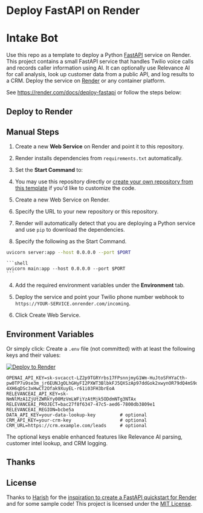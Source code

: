# Deploy FastAPI on Render
# Intake Bot

Use this repo as a template to deploy a Python [FastAPI](https://fastapi.tiangolo.com) service on Render.
This project contains a small FastAPI service that handles Twilio voice calls and records caller information using AI. It can optionally use Relevance AI for call analysis, look up customer data from a public API, and log results to a CRM. Deploy the service on [Render](https://render.com) or any container platform.

See https://render.com/docs/deploy-fastapi or follow the steps below:
## Deploy to Render

## Manual Steps
1. Create a new **Web Service** on Render and point it to this repository.
2. Render installs dependencies from `requirements.txt` automatically.
3. Set the **Start Command** to:

1. You may use this repository directly or [create your own repository from this template](https://github.com/render-examples/fastapi/generate) if you'd like to customize the code.
2. Create a new Web Service on Render.
3. Specify the URL to your new repository or this repository.
4. Render will automatically detect that you are deploying a Python service and use `pip` to download the dependencies.
5. Specify the following as the Start Command.
```bash
uvicorn server:app --host 0.0.0.0 --port $PORT
```

    ```shell
    uvicorn main:app --host 0.0.0.0 --port $PORT
    ```
4. Add the required environment variables under the **Environment** tab.
5. Deploy the service and point your Twilio phone number webhook to `https://YOUR-SERVICE.onrender.com/incoming`.

6. Click Create Web Service.
## Environment Variables

Or simply click:
Create a `.env` file (not committed) with at least the following keys and their values:

[![Deploy to Render](https://render.com/images/deploy-to-render-button.svg)](https://render.com/deploy?repo=https://github.com/render-examples/fastapi)
```
OPENAI_API_KEY=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
RELEVANCEAI_API_KEY=sk-NmNlMzA1ZjUtZWRkYy00MzVmLWFiYzAtMjk5ODdmNTg3NTAx  
RELEVANCEAI_PROJECT=bac27f8f6347-47c5-aed6-7800db3809e1         
RELEVANCEAI_REGION=bcbe5a           
DATA_API_KEY=your-data-lookup-key         # optional
CRM_API_KEY=your-crm-key                  # optional
CRM_URL=https://crm.example.com/leads     # optional
```
The optional keys enable enhanced features like Relevance AI parsing, customer
intel lookup, and CRM logging.

## Thanks
## License

Thanks to [Harish](https://harishgarg.com) for the [inspiration to create a FastAPI quickstart for Render](https://twitter.com/harishkgarg/status/1435084018677010434) and for some sample code!
This project is licensed under the [MIT License](LICENSE).
